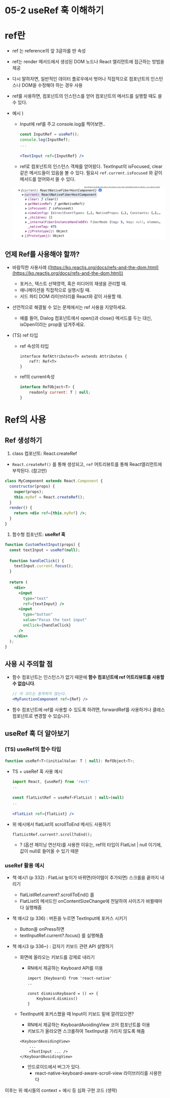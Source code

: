 # 05-2 useRef 훅 이해하기

# ref란

- ref 는 reference의 앞 3글자를 딴 속성
- ref는 render 메서드에서 생성된 DOM 노드나 React 엘리먼트에 접근하는 방법을 제공
- 다시 말하자면, 일반적인 데이터 플로우에서 벗어나 직접적으로 컴포넌트의 인스턴스나 DOM을 수정해야 하는 경우 사용
- ref를 사용하면, 컴포넌트의 인스턴스를 얻어 컴포넌트의 메서드를 실행할 때도 쓸 수 있다.
- 예시 )
    - Input에 ref를 주고 console.log를 찍어보면..
        
        ```jsx
        const InputRef = useRef(); 
        console.log(InputRef);
        ...
        
        <TextInput ref={InputRef} />
        ```
        
    - ref로 컴포넌트의 인스턴스 객체를 얻어왔다. TextInput의  isFocused, clear 같은 메서드들이 있음을 볼 수 있다. 필요시 `ref.current.isFocused` 와 같이 메서드를 얻어와서 쓸 수 있다.
    
    ![useRef](images/4-05_useRef.png)
    

## 언제 Ref를 사용해야 할까?

- 바람직한 사용사례 ([https://ko.reactjs.org/docs/refs-and-the-dom.html](https://ko.reactjs.org/docs/refs-and-the-dom.html))
    - 포커스, 텍스트 선택영역, 혹은 미디어의 재생을 관리할 때.
    - 애니메이션을 직접적으로 실행시킬 때.
    - 서드 파티 DOM 라이브러리를 React와 같이 사용할 때.
- 선언적으로 해결될 수 있는 문제에서는 ref 사용을 지양하세요.
    - 예를 들어, Dialog 컴포넌트에서 open()과 close() 메서드를 두는 대신, isOpen이라는 prop을 넘겨주세요.

- (TS) ref 타입
    - ref 속성의 타입
        
        ```tsx
        interface RefAttributes<T> extends Attributes {
        	ref?: Ref<T>
        }
        ```
        
    - ref의 current속성
        
        ```jsx
        interface RefObject<T> {
        	readonly current: T | null;
        }
        ```
        

# Ref의 사용

## Ref 생성하기

1. class 컴포넌트: React.createRef
- `React.createRef()` 를 통해 생성되고, `ref` 어트리뷰트를 통해 React엘리먼트에 부착된다.  (참고만)

```jsx
class MyComponent extends React.Component {
  constructor(props) {
    super(props);
    this.myRef = React.createRef();
  }
  render() {
    return <div ref={this.myRef} />;
  }
}
```

1. 함수형 컴포넌트: **useRef 훅**

```jsx
function CustomTextInput(props) {
  const textInput = useRef(null);

  function handleClick() {
    textInput.current.focus();
  }

  return (
    <div>
      <input
        type="text"
        ref={textInput} />
      <input
        type="button"
        value="Focus the text input"
        onClick={handleClick}
      />
    </div>
  );
}
```

## 사용 시 주의할 점

- 함수 컴포넌트는 인스턴스가 없기 때문에 **함수 컴포넌트에 ref 어트리뷰트를 사용할 수 없습니다**.
    
    ```jsx
    // 이 코드는 동작하지 않는다.
    <MyFunctionComponent ref={Ref} />
    ```
    
- 함수 컴포넌트에 ref를 사용할 수 있도록 하려면, forwardRef를 사용하거나 클래스 컴포넌트로 변경할 수 있습니다.

## useRef 훅 더 알아보기

### (TS) useRef의 함수 타입

```jsx
function useRef<T>(initialValue: T | null): RefObject<T>;
```

- TS + useRef 훅 사용 예시
    
    ```jsx
    import React, {useRef} from 'rect'
    ..
    
    const flatListRef = useRef<FlatList | null>(null)
    ..
    
    <FlatList ref={flatList} />
    ```
    
- 위 예시에서 flatList의 scrollToEnd 메서드 사용하기
    
    ```tsx
    flatListRef.current?.scrollToEnd();
    ```
    
    - ? (옵션 체이닝 연산자)를 사용한 이유는, ref의 타입이 FlatList | null 이기에, 값이 null로 들어올 수 있기 때문

### useRef 활용 예시

- 책 예시1 (p 332) : FlatList 높이가 바뀌면(아이템이 추가되면) 스크롤을 끝까지 내리기
    - flatListRef.current?.scrollToEnd() 를
    - FlatList의 메서드인 onContentSizeChange에 전달하여 사이즈가 바뀔때마다 실행해줌
    
- 책 예시2 (p 336) : 버튼을 누르면 TextInput에 포커스 시키기
    - Button을 onPress하면
    - textInputRef.current?.focus() 를 실행해줌

- 책 예시3 (p 336~) : 갑자기 키보드 관련 API 설명하기
    - 화면에 올라오는 키보드를 강제로 내리기
        - RN에서 제공하는 Keyboard API를 이용
            
            ```tsx
            import {Keyboard} from 'react-native'
            ..
            
            const dismissKeyboard = () => {
            	Keyboard.dismiss()
            }
            ```
            
    - TextInput에 포커스했을 때 Input이 키보드 밑에 깔려있으면?
        - RN에서 제공하는 KeyboardAvoidingView 코어 컴포넌트를 이용
        - 키보드가 올라오면 스크롤하여  TextInput을 가리지 않도록 해줌
        
        ```tsx
        <KeyboardAvoidingView>
        	...
        	<TextInput ... />
        </KeyboardAvoidingView>
        ```
        
        - 안드로이드에서 버그가 있다.
            - react-native-keyboard-aware-scroll-view 라이브러리를 사용한다
    

이후는 위 예시들의 context + 예시 등 심화 구현 코드 (생략)